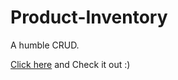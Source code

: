 # Product-Inventory

A humble CRUD.

<a href="https://marcel-inventory-control.herokuapp.com/" target="_blank">Click here</a> and Check it out :)
